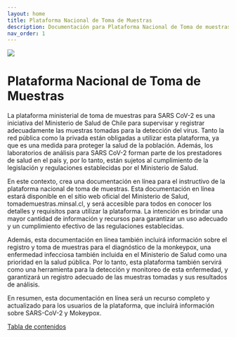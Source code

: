 ```yaml
---
layout: home
title: Plataforma Nacional de Toma de Muestras
description: Documentación para Plataforma Nacional de Toma de muestras
nav_order: 1
---
```


![](https://minsal-pntm.github.io/pntmdocs/assets/img/LogoMinsalColor.svg)

# Plataforma Nacional de Toma de Muestras 

La plataforma ministerial de toma de muestras para SARS CoV-2 es una iniciativa del Ministerio de Salud de Chile para supervisar y registrar adecuadamente las muestras tomadas para la detección del virus. Tanto la red pública como la privada están obligadas a utilizar esta plataforma, ya que es una medida para proteger la salud de la población. Además, los laboratorios de análisis para SARS CoV-2 forman parte de los prestadores de salud en el país y, por lo tanto, están sujetos al cumplimiento de la legislación y regulaciones establecidas por el Ministerio de Salud. 

En este contexto, crea una documentación en línea para el instructivo de la plataforma nacional de toma de muestras. Esta documentación en línea estará disponible en el sitio web oficial del Ministerio de Salud, tomademuestras.minsal.cl, y será accesible para todos en conocer los detalles y requisitos para utilizar la plataforma. La intención es brindar una mayor cantidad de información y recursos para garantizar un uso adecuado y un cumplimiento efectivo de las regulaciones establecidas.

Además, esta documentación en línea también incluirá información sobre el registro y toma de muestras para el diagnóstico de la monkeypox, una enfermedad infecciosa también incluida en el Ministerio de Salud como una prioridad en la salud pública. Por lo tanto, esta plataforma también servirá como una herramienta para la detección y monitoreo de esta enfermedad, y garantizará un registro adecuado de las muestras tomadas y sus resultados de análisis. 

En resumen, esta documentación en línea será un recurso completo y actualizado para los usuarios de la plataforma, que incluirá información sobre SARS-CoV-2 y Mokeypox.

[Tabla de contenidos](page2_tabla_contenidos.md.md)
